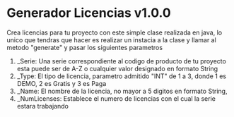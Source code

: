 # Generador Licencias v1.0.0

Crea licencias para tu proyecto con este simple clase realizada en java,
lo unico que tendras que hacer es realizar un instacia a la clase y llamar al metodo "generate" y pasar los siguientes parametros

 1. _Serie: Una serie correspondiente al codigo de producto de tu proyecto esta puede ser de A-Z o cualquier valor designado en formato String 
 2. _Type:  El tipo de licencia, parametro admitido "INT" de 1 a 3, donde 1 es DEMO, 2 es Gratis y 3 es Paga 
 3. _Name: El nombre de la licencia, no mayor a 5 digitos en formato String, 
 4. _NumLicenses: Establece el numero de licencias con el cual la serie estara trabajando
 

